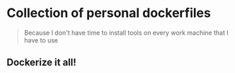  # Collection of personal dockerfiles
 > Because I don't have time to install tools on every work machine that I have to use

 Dockerize it all!
 ---
